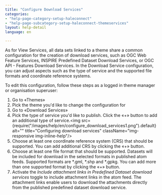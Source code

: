 ```yaml
---
title: "Configure Download Services"
categories:
- "help-page-category-setup-haleconnect"
- "help-page-subcategory-setup-haleconnect-themeservices"
layout: help-detail
language: en

---
```


As for View Services, all data sets linked to a theme share a common configuration for the creation of download services, such as OGC Web Feature Services, INSPIRE Predefined Dataset Download Services, or OGC API - Features Download Services. In the Download Service configuration, you can adjust aspects such as the type of service and the supported file formats and coordinate reference systems.

To edit this configuration, follow these steps as a logged in theme manager or organisation superuser:

1.	Go to &laquo;Themes&raquo;
1.	Pick the theme you'd like to change the configuration for
1.	Go to &laquo;Download Services&raquo;
1.	Pick the type of service you'd like to publish. Click the &laquo;+&raquo; button to add an additional type of service.<img src={require("/images/help/en/configure_download_services1.png").default} alt="" title="Configuring download services" className="img-responsive img-inline-help"/>
1.	Choose at least one coordinate reference system (CRS) that should be supported. You can add additional CRS by clicking the &laquo;+&raquo; button.
1.	Choose at least one file format that should be supported. Datasets will be included for download in the selected formats in published atom feeds. Supported formats are \*.gml, \*.shp and \*.gpkg. You can add more than one supported format by clicking the &laquo;+&raquo; button.
1.  Activate the *Include attachment links in Predefined Dataset download services* toggle to include attachment links in the atom feed. The attachment links enable users to download the attachments directly from the published predefined dataset download service.
